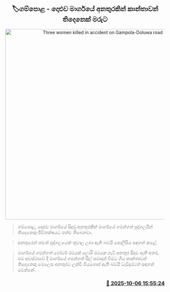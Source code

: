 <p align='center'><b><h2 align='center' title='Three women killed in accident on Gampola-Doluwa road'>🏷ගම්පොළ - දොළුව මාර්ගයේ අනතුරකින් කාන්තාවන් තිදෙනෙක් මරුට</h2></b></p>
<p align='center'><img src='https://helakuru.sgp1.cdn.digitaloceanspaces.com/esana/images/lib/accident-new.jpg' width='600' alt='Three women killed in accident on Gampola-Doluwa road'></p>

> ගම්පොළ, දොළුව මාර්ගයේ සිදුවු අනතුරකින් මාර්ගයේ ගමන්ගත් පුද්ගලයින් තිදෙනෙකු ජීවිතක්ෂයට පත්ව තිබෙනවා.

> අනතුරෙන් තවත් පුද්ගලයෙක් තුවාල ලබා ඇති බවයි පොලීසිය සඳහන් කළේ.

> මාර්ගයේ ගමන්ගත් මෝටර් රථයක් ලොරි රථයක ගැටී අනතුර සිදුව ඇති අතර, එම අවස්ථාවේ දී මාර්ගයේ ගමන්ගත් සිල් සමාදන් වීමට ගිය කාන්තාවන් තිදෙනෙකු මෙලෙස අනතුරට ලක්වී මියගොස් ඇති බවයි වැඩිදුරටත් සඳහන් වෙන්නේ.



<h3 align='right'><a href='https://www.helakuru.lk/esana/p/114245/'>📅 2025-10-06 15:55:24</a></h3>
